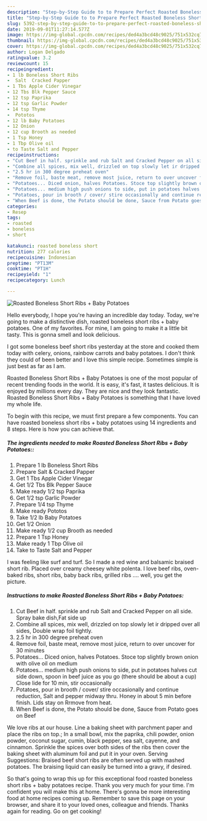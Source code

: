 ```yaml
---
description: "Step-by-Step Guide to to Prepare Perfect Roasted Boneless Short Ribs + Baby Potatoes"
title: "Step-by-Step Guide to to Prepare Perfect Roasted Boneless Short Ribs + Baby Potatoes"
slug: 5392-step-by-step-guide-to-to-prepare-perfect-roasted-boneless-short-ribs-baby-potatoes
date: 2019-09-01T11:27:14.577Z
image: https://img-global.cpcdn.com/recipes/ded4a3bcd48c9025/751x532cq70/roasted-boneless-short-ribs-baby-potatoes-recipe-main-photo.jpg
thumbnail: https://img-global.cpcdn.com/recipes/ded4a3bcd48c9025/751x532cq70/roasted-boneless-short-ribs-baby-potatoes-recipe-main-photo.jpg
cover: https://img-global.cpcdn.com/recipes/ded4a3bcd48c9025/751x532cq70/roasted-boneless-short-ribs-baby-potatoes-recipe-main-photo.jpg
author: Logan Delgado
ratingvalue: 3.2
reviewcount: 15
recipeingredient:
- 1 lb Boneless Short Ribs
-  Salt  Cracked Papper
- 1 Tbs Apple Cider Vinegar
- 12 Tbs Blk Pepper Sauce
- 12 tsp Paprika
- 12 tsp Garlic Powder
- 14 tsp Thyme
-  Pototos
- 12 lb Baby Potatoes
- 12 Onion
- 12 cup Brooth as needed
- 1 Tsp Honey
- 1 Tbp Olive oil
- to Taste Salt and Pepper
recipeinstructions:
- "Cut Beef in half. sprinkle and rub Salt and Cracked Pepper on all side. Spray bake dish,Fat side up"
- "Combine all spices, mix well, drizzled on top slowly let ir dripped over all sides, Double wrap foil tightly."
- "2.5 hr in 300 degree preheat oven"
- "Remove foil, baste meat, remove most juice, return to over uncover for 30 minutes"
- "Potatoes... Diced onion, halves Potatoes. Stoce top slightly brown onion with olive oil on medium"
- "Potatoes... medium high push onions to side, put in potatoes halves cut side down, spoon in beef juice as you go (there should be about a cup) Close lide for 10 min, stir occasionally"
- "Potatoes, pour in brooth / cover/ stire occasionally and continue reduction, Salt and pepper midway thru. Honey in about 5 min before finish. Lids stay on Rrmove from heat."
- "When Beef is done, the Potato should be done, Sauce from Potato goes on Beef"
categories:
- Resep
tags:
- roasted
- boneless
- short

katakunci: roasted boneless short
nutrition: 277 calories
recipecuisine: Indonesian
preptime: "PT13M"
cooktime: "PT1H"
recipeyield: "1"
recipecategory: Lunch

---
```



![Roasted Boneless Short Ribs + Baby Potatoes](https://img-global.cpcdn.com/recipes/ded4a3bcd48c9025/751x532cq70/roasted-boneless-short-ribs-baby-potatoes-recipe-main-photo.jpg)

Hello everybody, I hope you're having an incredible day today. Today, we're going to make a distinctive dish, roasted boneless short ribs + baby potatoes. One of my favorites. For mine, I am going to make it a little bit tasty. This is gonna smell and look delicious.

I got some boneless beef short ribs yesterday at the store and cooked them today with celery, onions, rainbow carrots and baby potatoes. I don&#39;t think they could of been better and I love this simple recipe. Sometimes simple is just best as far as I am.

Roasted Boneless Short Ribs + Baby Potatoes is one of the most popular of recent trending foods in the world. It is easy, it's fast, it tastes delicious. It is enjoyed by millions every day. They are nice and they look fantastic. Roasted Boneless Short Ribs + Baby Potatoes is something that I have loved my whole life.


To begin with this recipe, we must first prepare a few components. You can have roasted boneless short ribs + baby potatoes using 14 ingredients and 8 steps. Here is how you can achieve that.

##### The ingredients needed to make Roasted Boneless Short Ribs + Baby Potatoes::

1. Prepare 1 lb Boneless Short Ribs
1. Prepare  Salt &amp; Cracked Papper
1. Get 1 Tbs Apple Cider Vinegar
1. Get 1/2 Tbs Blk Pepper Sauce
1. Make ready 1/2 tsp Paprika
1. Get 1/2 tsp Garlic Powder
1. Prepare 1/4 tsp Thyme
1. Make ready  Pototos
1. Take 1/2 lb Baby Potatoes
1. Get 1/2 Onion
1. Make ready 1/2 cup Brooth as needed
1. Prepare 1 Tsp Honey
1. Make ready 1 Tbp Olive oil
1. Take to Taste Salt and Pepper


I was feeling like surf and turf. So I made a red wine and balsamic braised short rib. Placed over creamy cheesey white polenta. I love beef ribs, oven-baked ribs, short ribs, baby back ribs, grilled ribs …. well, you get the picture. 

##### Instructions to make Roasted Boneless Short Ribs + Baby Potatoes:

1. Cut Beef in half. sprinkle and rub Salt and Cracked Pepper on all side. Spray bake dish,Fat side up
1. Combine all spices, mix well, drizzled on top slowly let ir dripped over all sides, Double wrap foil tightly.
1. 2.5 hr in 300 degree preheat oven
1. Remove foil, baste meat, remove most juice, return to over uncover for 30 minutes
1. Potatoes... Diced onion, halves Potatoes. Stoce top slightly brown onion with olive oil on medium
1. Potatoes... medium high push onions to side, put in potatoes halves cut side down, spoon in beef juice as you go (there should be about a cup) Close lide for 10 min, stir occasionally
1. Potatoes, pour in brooth / cover/ stire occasionally and continue reduction, Salt and pepper midway thru. Honey in about 5 min before finish. Lids stay on Rrmove from heat.
1. When Beef is done, the Potato should be done, Sauce from Potato goes on Beef


We love ribs at our house. Line a baking sheet with parchment paper and place the ribs on top.; In a small bowl, mix the paprika, chili powder, onion powder, coconut sugar, cumin, black pepper, sea salt, cayenne, and cinnamon. Sprinkle the spices over both sides of the ribs then cover the baking sheet with aluminum foil and put it in your oven. Serving Suggestions: Braised beef short ribs are often served up with mashed potatoes. The braising liquid can easily be turned into a gravy, if desired. 

So that's going to wrap this up for this exceptional food roasted boneless short ribs + baby potatoes recipe. Thank you very much for your time. I'm confident you will make this at home. There's gonna be more interesting food at home recipes coming up. Remember to save this page on your browser, and share it to your loved ones, colleague and friends. Thanks again for reading. Go on get cooking!
